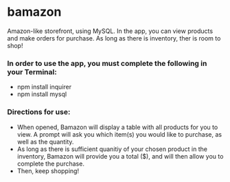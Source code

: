 # bamazon
Amazon-like storefront, using MySQL. In the app, you can view products and make orders for purchase. As long as there is inventory, ther is room to shop!

### In order to use the app, you must complete the following in your Terminal:
  *  npm install inquirer
  *  npm install mysql
  
### Directions for use:
  * When opened, Bamazon will display a table with all products for you to view. A prompt will ask you which item(s) you would like to purchase, as well as the quantity. 
  * As long as there is sufficient quanitiy of your chosen product in the inventory, Bamazon will provide you a total ($), and will then allow you to complete the purchase.
  * Then, keep shopping!